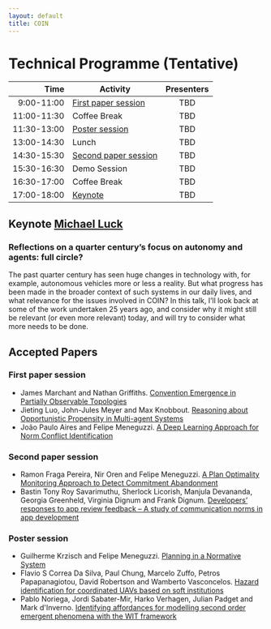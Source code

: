 ```yaml
---
layout: default
title: COIN
---
```


# Technical Programme (Tentative)

| Time           |      Activity      |  Presenters |
|----------------:|-------------|:------:|
| 9:00-11:00   |  <a href="#paper1">First paper session</a>      | TBD |
| 11:00-11:30 |  Coffee Break                |  TBD |
| 11:30-13:00 |  <a href="#posters">Poster session</a>             |  TBD |
| 13:00-14:30 |  Lunch                           |  TBD |
| 14:30-15:30 |  <a href="#paper2">Second paper session</a> |  TBD |
| 15:30-16:30 |  Demo Session |  TBD |
| 16:30-17:00 |  Coffee Break                |  TBD |
| 17:00-18:00 |  <a href="#keynote">Keynote</a>                     |  TBD |

## Keynote <a href="http://www.dcs.kcl.ac.uk/staff/mml/">Michael Luck</a>

### <span id="keynote">Reflections on a quarter century’s focus on autonomy and agents: full circle?</span>
The past quarter century has seen huge changes in technology with, for example, autonomous vehicles more or less a reality. But what progress has been made in the broader context of such systems in our daily lives, and what relevance for the issues involved in COIN? In this talk, I’ll look back at some of the work undertaken 25 years ago, and consider why it might still be relevant (or even more relevant) today, and will try to consider what more needs to be done.

## Accepted Papers

### <span id="paper1">First paper session</span>

- James Marchant and Nathan Griffiths. [Convention Emergence in Partially Observable Topologies](papers/00010001.pdf)
- Jieting Luo, John-Jules Meyer and Max Knobbout. [Reasoning about Opportunistic Propensity in Multi-agent Systems](papers/00010017.pdf)
- João Paulo Aires and Felipe Meneguzzi. [A Deep Learning Approach for Norm Conflict Identification](papers/00010033,pdf)


### <span id="paper2">Second paper session</span>

- Ramon Fraga Pereira, Nir Oren and Felipe Meneguzzi. [A Plan Optimality Monitoring Approach to Detect Commitment Abandonment](papers/00010063.pdf)
- Bastin Tony Roy Savarimuthu, Sherlock Licorish, Manjula Devananda, Georgia Greenheld, Virginia Dignum and Frank Dignum. [Developers’ responses to app review feedback – A study of communication norms in app development](papers/00010047.pdf)

### <span id="posters">Poster session</span>

- Guilherme Krzisch and Felipe Meneguzzi. [Planning in a Normative System](papers/00010093.pdf)
- Flavio S Correa Da Silva, Paul Chung, Marcelo Zuffo, Petros Papapanagiotou, David Robertson and Wamberto Vasconcelos. [Hazard identification for coordinated UAVs based on soft institutions](papers/00010103.pdf)
- Pablo Noriega, Jordi Sabater-Mir, Harko Verhagen, Julian Padget and Mark d'Inverno. [Identifying affordances for modelling second order emergent phenomena with the WIT framework](papers/00010079.pdf)
<!-- - Missaoui Ezzine, Mazigh Belhassen, Bhiri Sami and Hilaire Vincent. NCRIO: Normative Holonic Metamodel for Multi-agent Systems -->
